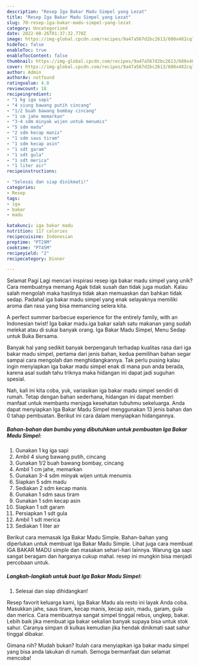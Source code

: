 ```yaml
---
description: "Resep Iga Bakar Madu Simpel yang Lezat"
title: "Resep Iga Bakar Madu Simpel yang Lezat"
slug: 70-resep-iga-bakar-madu-simpel-yang-lezat
category: Uncategorized
date: 2022-08-26T01:37:32.770Z
image: https://img-global.cpcdn.com/recipes/9a47a567d2bc2613/680x482cq70/iga-bakar-madu-simpel-foto-resep-utama.jpg
hideToc: false
enableToc: true
enableTocContent: false
thumbnail: https://img-global.cpcdn.com/recipes/9a47a567d2bc2613/680x482cq70/iga-bakar-madu-simpel-foto-resep-utama.jpg
cover: https://img-global.cpcdn.com/recipes/9a47a567d2bc2613/680x482cq70/iga-bakar-madu-simpel-foto-resep-utama.jpg
author: Admin
authorAv: notfound
ratingvalue: 4.8
reviewcount: 18
recipeingredient:
- "1 kg iga sapi"
- "4 siung bawang putih cincang"
- "1/2 buah bawang bombay cincang"
- "1 cm jahe memarkan"
- "3-4 sdm minyak wijen untuk menumis"
- "5 sdm madu"
- "2 sdm kecap manis"
- "1 sdm saus tiram"
- "1 sdm kecap asin"
- "1 sdt garam"
- "1 sdt gula"
- "1 sdt merica"
- "1 liter air"
recipeinstructions:

- "Selesai dan siap dinikmati!"
categories:
- Resep
tags:
- iga
- bakar
- madu

katakunci: iga bakar madu 
nutrition: 117 calories
recipecuisine: Indonesian
preptime: "PT29M"
cooktime: "PT45M"
recipeyield: "2"
recipecategory: Dinner

---
```



Selamat Pagi Lagi mencari inspirasi resep iga bakar madu simpel yang unik? Cara membuatnya memang Agak tidak susah dan tidak juga mudah. Kalau salah mengolah maka hasilnya tidak akan memuaskan dan bahkan tidak sedap. Padahal iga bakar madu simpel yang enak selayaknya memiliki aroma dan rasa yang bisa memancing selera kita.


A perfect summer barbecue experience for the entirely family, with an Indonesian twist! Iga bakar madu.iga bakar salah satu makanan yang sudah melekat atau di sukai banyak orang. Iga Bakar Madu Simpel, Menu Sedap untuk Buka Bersama.

Banyak hal yang sedikit banyak berpengaruh terhadap kualitas rasa dari iga bakar madu simpel, pertama dari jenis bahan, kedua pemilihan bahan segar sampai cara mengolah dan menghidangkannya. Tak perlu pusing kalau ingin menyiapkan iga bakar madu simpel enak di mana pun anda berada, karena asal sudah tahu triknya maka hidangan ini dapat jadi suguhan spesial.


Nah, kali ini kita coba, yuk, variasikan iga bakar madu simpel sendiri di rumah. Tetap dengan bahan sederhana, hidangan ini dapat memberi manfaat untuk membantu menjaga kesehatan tubuhmu sekeluarga. Anda dapat menyiapkan Iga Bakar Madu Simpel menggunakan 13 jenis bahan dan 0 tahap pembuatan. Berikut ini cara dalam menyiapkan hidangannya.

<!--inarticleads1-->

##### Bahan-bahan dan bumbu yang dibutuhkan untuk pembuatan Iga Bakar Madu Simpel:

1. Gunakan 1 kg iga sapi
1. Ambil 4 siung bawang putih, cincang
1. Gunakan 1/2 buah bawang bombay, cincang
1. Ambil 1 cm jahe, memarkan
1. Gunakan 3-4 sdm minyak wijen untuk menumis
1. Siapkan 5 sdm madu
1. Sediakan 2 sdm kecap manis
1. Gunakan 1 sdm saus tiram
1. Gunakan 1 sdm kecap asin
1. Siapkan 1 sdt garam
1. Persiapkan 1 sdt gula
1. Ambil 1 sdt merica
1. Sediakan 1 liter air


Berikut cara memasak Iga Bakar Madu Simple. Bahan-bahan yang diperlukan untuk membuat Iga Bakar Madu Simple. Lihat juga cara membuat IGA BAKAR MADU simple dan masakan sehari-hari lainnya. Warung iga sapi sangat beragam dan harganya cukup mahal. resep ini mungkin bisa menjadi percobaan untuk. 

<!--inarticleads2-->

##### Langkah-langkah untuk buat Iga Bakar Madu Simpel:


1. Selesai dan siap dihidangkan!

Resep favorit keluarga kami, Iga Bakar Madu ala resto ini layak Anda coba. Masukkan jahe, saus tiram, kecap manis, kecap asin, madu, garam, gula dan merica. Cara membuatnya sangat simpel tinggal rebus, ungkep, bakar. Lebih baik jika membuat iga bakar sekalian banyak supaya bisa untuk stok sahur. Caranya simpan di kulkas kemudian jika hendak dinikmati saat sahur tinggal dibakar. 

Gimana nih? Mudah bukan? Itulah cara menyiapkan iga bakar madu simpel yang bisa anda lakukan di rumah. Semoga bermanfaat dan selamat mencoba!
